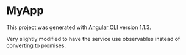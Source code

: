 # MyApp

This project was generated with [Angular CLI](https://github.com/angular/angular-cli) version 1.1.3.

Very slightly modified to have the service use observables instead of converting to promises.
